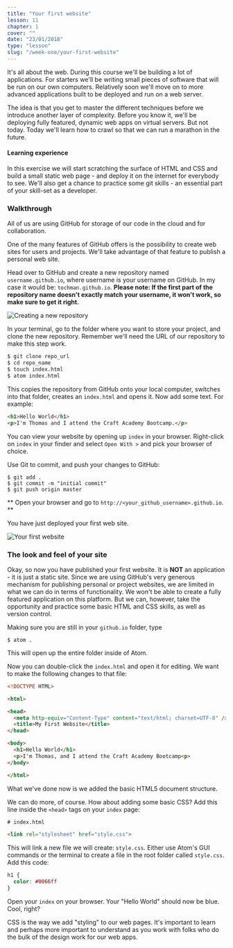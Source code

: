 ```yaml
---
title: "Your first website"
lesson: 11
chapter: 1
cover: ""
date: "23/01/2018"
type: "lesson"
slug: "/week-one/your-first-website"
---
```


It's all about the web. During this course we'll be building a lot of applications. For starters we'll be writing small pieces of software that will be run on our own computers. Relatively soon we'll move on to more advanced applications built to be deployed and run on a web server.

The idea is that you get to master the different techniques before we introduce another layer of complexity. Before you know it, we'll be deploying fully featured, dynamic web apps on virtual servers. But not today. Today we'll learn how to crawl so that we can run a marathon in the future.

#### Learning experience
In this exercise we will start scratching the surface of HTML and CSS and build a small static web page - and deploy it on the internet for everybody to see. We'll also get a chance to practice some git skills - an essential part of your skill-set as a developer.

### Walkthrough

All of us are using GitHub for storage of our code in the cloud and for collaboration.

One of the many features of GitHub offers is the possibility to create web sites for users and projects. We'll take advantage of that feature to publish a personal web site.

Head over to GitHub and create a new repository named `username.github.io`, where username is your username on GitHub. In my case it would be: `tochman.github.io`. **Please note: If the first part of the repository name doesn't exactly match your username, it won't work, so make sure to get it right.**

![Creating a new repository](../images/github_io_step1.png)

In your terminal, go to the folder where you want to store your project, and clone the new repository. Remember we'll need the URL of our repository to make this step work.

```html
$ git clone repo_url
$ cd repo_name
$ touch index.html
$ atom index.html
```
This copies the repository from GitHub onto your local computer, switches into that folder, creates an `index.html` and opens it. Now add some text. For example:
```html
<h1>Hello World</h1>
<p>I'm Thomas and I attend the Craft Academy Bootcamp.</p>
```
You can view your website by opening up `index` in your browser. Right-click on `index` in your finder and select `Open With >` and pick your browser of choice.

Use Git to commit, and push your changes to GitHub:
```shell
$ git add .
$ git commit -m "initial commit"
$ git push origin master
```

** Open your browser and go to `http://<your_github_username>.github.io`. **

You have just deployed your first web site.

![Your first website](../images/github_io_step2.png)

### The look and feel of your site

Okay, so now you have published your first website. It is **NOT** an application - it is just a static site. Since we are using GitHub's very generous mechanism for publishing personal or project websites, we are limited in what we can do in terms of functionality. We won't be able to create a fully featured application on this platform. But we can, however, take the opportunity and practice some basic HTML and CSS skills, as well as version control.

Making sure you are still in your `github.io` folder, type
```shell
$ atom .
```
This will open up the entire folder inside of Atom.

Now you can double-click the `index.html` and open it for editing. We want to make the following changes to that file:

```html
<!DOCTYPE HTML>

<html>

<head>
  <meta http-equiv="Content-Type" content="text/html; charset=UTF-8" />
  <title>My First Website</title>
</head>

<body>
  <h1>Hello World</h1>
  <p>I'm Thomas, and I attend the Craft Academy Bootcamp<p>
</body>

</html>
```

What we've done now is we added the basic HTML5 document structure.

We can do more, of course. How about adding some basic CSS? Add this line inside the `<head>` tags on your `index` page:

```html
# index.html

<link rel="stylesheet" href="style.css">
```
This will link a new file we will create: `style.css`. Either use Atom's GUI commands or the terminal to create a file in the root folder called `style.css`. Add this code:
```css
h1 {
  color: #0066ff
}
```

Open your `index` on your browser. Your "Hello World" should now be blue. Cool, right?

CSS is the way we add "styling" to our web pages. It's important to learn and perhaps more important to understand as you work with folks who do the bulk of the design work for our web apps.
